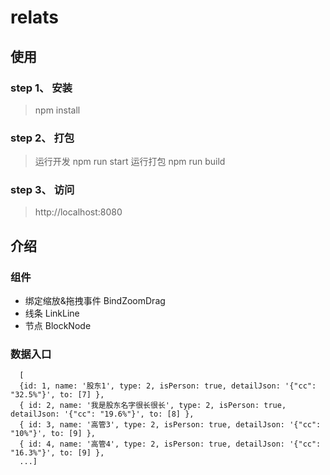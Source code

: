 # relats
## 使用
### step 1、 安装
> npm install
### step 2、 打包
> 运行开发 npm run start
> 运行打包 npm run build
### step 3、 访问
> http://localhost:8080

## 介绍
### 组件
- 绑定缩放&拖拽事件 BindZoomDrag
- 线条 LinkLine
- 节点 BlockNode
### 数据入口
```
  [
  {id: 1, name: '股东1', type: 2, isPerson: true, detailJson: '{"cc": "32.5%"}', to: [7] },
  { id: 2, name: '我是股东名字很长很长', type: 2, isPerson: true, detailJson: '{"cc": "19.6%"}', to: [8] },
  { id: 3, name: '高管3', type: 2, isPerson: true, detailJson: '{"cc": "10%"}', to: [9] },
  { id: 4, name: '高管4', type: 2, isPerson: true, detailJson: '{"cc": "16.3%"}', to: [9] },
  ...]
```
